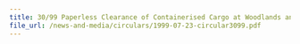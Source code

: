 ```yaml
---
title: 30/99 Paperless Clearance of Containerised Cargo at Woodlands and Tuas Checkpoints
file_url: /news-and-media/circulars/1999-07-23-circular3099.pdf
---
```

